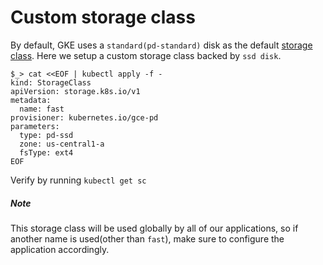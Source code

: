 # Custom storage class
By default, GKE uses a `standard(pd-standard)` disk as the default [storage
class](https://kubernetes.io/docs/concepts/storage/storage-classes/). Here we
setup a custom storage class backed by `ssd disk`.

```shell
$_> cat <<EOF | kubectl apply -f -
kind: StorageClass
apiVersion: storage.k8s.io/v1
metadata:
  name: fast
provisioner: kubernetes.io/gce-pd
parameters:
  type: pd-ssd
  zone: us-central1-a
  fsType: ext4
EOF
```

Verify by running `kubectl get sc`

##### Note
This storage class will be used globally by all of our applications, so if
another name is used(other than `fast`), make sure to configure the application
accordingly.
